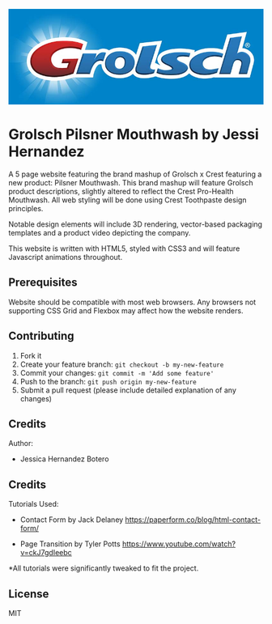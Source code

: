 ![A logo by the name of Grolsch with Crest Toothpaste styling.](images/readMe.jpg)

# Grolsch Pilsner Mouthwash by Jessi Hernandez

A 5 page website featuring the brand mashup of Grolsch x Crest featuring a new product: Pilsner Mouthwash. This brand mashup will feature Grolsch product descriptions, slightly altered to reflect the Crest Pro-Health Mouthwash. All web styling will be done using Crest Toothpaste design principles.

Notable design elements will include 3D rendering, vector-based packaging templates and a product video depicting the company.

This website is written with HTML5, styled with CSS3 and will feature Javascript animations throughout.

## Prerequisites

Website should be compatible with most web browsers. Any browsers not supporting CSS Grid and Flexbox may affect how the website renders.

## Contributing

1. Fork it
2. Create your feature branch: `git checkout -b my-new-feature`
3. Commit your changes: `git commit -m 'Add some feature'`
4. Push to the branch: `git push origin my-new-feature`
5. Submit a pull request (please include detailed explanation of any changes)

## Credits

Author:
- Jessica Hernandez Botero

## Credits

Tutorials Used:

- Contact Form by Jack Delaney
https://paperform.co/blog/html-contact-form/

- Page Transition by Tyler Potts
https://www.youtube.com/watch?v=ckJ7gdIeebc

*All tutorials were significantly tweaked to fit the project.

## License

MIT
